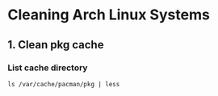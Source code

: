 # Cleaning Arch Linux Systems

## 1. Clean pkg cache

### List cache directory
``` 
ls /var/cache/pacman/pkg | less
